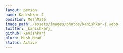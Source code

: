 ```yaml
---
layout: person
name: Kanishkar J
position: MeshMate
image_path: /assets/images/photos/kanishkar-j.webp
twitter: _kanishkarj_
github: kanishkarj
blurb: Mesh Head
status: Active
---
```


